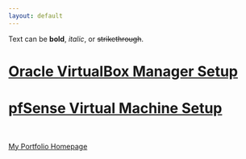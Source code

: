 ```yaml
---
layout: default
---
```


Text can be **bold**, _italic_, or ~~strikethrough~~.

# [Oracle VirtualBox Manager Setup](OVBMSetup/VBMSetup.md)

# [pfSense Virtual Machine Setup](pfSenseSetup.md)

<br>

[My Portfolio Homepage](https://brismit25.github.io/)
